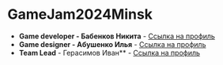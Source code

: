 # GameJam2024Minsk
* **Game developer - Бабенков Никита** - [Ссылка на профиль](https://github.com/LagApeDs)
* **Game designer - Абушенко Илья** - [Ссылка на профиль](https://github.com/D1Faunt)
* **Team Lead** - Герасимов Иван** - [Ссылка на профиль](https://github.com/IknowL1f3)

